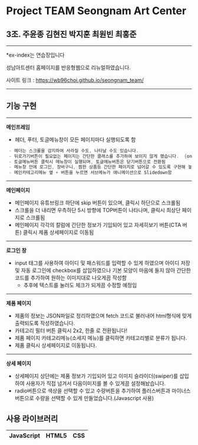 # Project TEAM Seongnam Art Center

## 3조. 주윤종 김현진 박지훈 최원빈 최홍준

-----------------
*ex-index는 연습장입니다

성남아트센터 홈페이지를 반응형웹으로 리뉴얼하였습니다.

사이트 링크 : https://wb96choi.github.io/seongnam_team/


-----------------


## 기능 구현

-----------------
**메인프레임**

* 헤더, 푸터, 토글메뉴창이 모든 페이지마다 실행되도록 함
```c
 - 헤더는 스크롤을 감지하여 사라질 수도, 나타날 수도 있습니다.
 - 뒤로가기버튼이 필요없는 페이지는 간단한 클래스를 추가하여 보이지 않게 했습니다.  {onclick="history.back()"}
 - 토글메뉴버튼 클릭시 메뉴창이 실행되며, 토글메뉴버튼은 닫기버튼으로 전환됨
 - 메뉴창 안에 로그인, 장바구니, 찜한 상품등 간단한 페이지로 넘어갈 수 있도록 구현해 놓음
 - 메인카테고리메뉴 옆 + 버튼을 누르면 서브메뉴가 애니메이션으로 Slidedown함
```

------------------
**메인페이지**

* 메인페이지 유튜브링크 하단에 skip 버튼이 있으며, 클릭시 하단으로 스크롤됨
* 스크롤을 더 내리면 우측하단 5시 방향에 TOP버튼이 나타나며, 클릭시 최상단 페이지로 스크롤됨
* 메인페이지 각각의 칼럼에 간단한 정보가 기입되어 있고 자세히보기 버튼(CTA 버튼) 클릭시 제품 상세페이지로 이동됨

-------------------
**로그인 창**
 
* input 태그를 사용하여 아이디 및 패스워드를 입력할 수 있게 하였으며 아이디 저장 및 자동 로그인에 checkbox를 삽입하였으나 기본 모양이 마음에 들지 않아 간단한 코드를 추가하여 원하는 이미지대로 나오게끔 작성함
    * 추후에 텍스트를 눌러도 체크가 되게끔 수정할 예정임

------------------
**제품 페이지**

* 제품의 정보는 JSON파일로 정리하였으며 fetch 코드로 불러내어 html형식에 맞게 출력되도록 작성하였습니다.
* 카테고리 필터 버튼 클릭시 2x2, 한줄 로 전환됩니다!
* 제품 페이지 카테고리메뉴(소세지 메뉴)를 클릭하면 카테고리별로 분류가 됩니다.
* 제품 클릭시 상세페이지로 이동됩니다.

------------------
**상세 페이지**

* 상세페이지 상단에는 제품 정보가 기입되어 있고
이미지 슬라이더(swiper)를 삽입하여 사용자가 직접 넘겨서 다음이미지를 볼 수 있게끔 설정해놨습니다.
* radio버튼으로 색상을 선택할 수 있고 수량버튼을 추가하여 플러스버튼과 마이너스버튼으로 수량을 선택할 수 있게 만들었습니다.(Javascript 사용)




## 사용 라이브러리
|JavaScript|HTML5|CSS|
|---|---|---|
